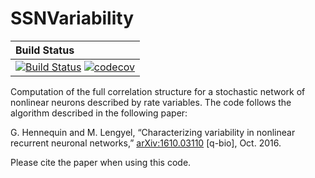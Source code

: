# SSNVariability

| **Build Status**                                                      |
|:--------------------------------------------------------------------- |
| [![Build Status](https://github.com/dylanfesta/SSNVariability.jl/workflows/CI/badge.svg)](https://github.com/dylanfesta/SSNVariability.jl/actions) [![codecov](https://codecov.io/gh/dylanfesta/SSNVariability.jl/branch/main/graph/badge.svg?token=B5IAIFPE0S)](https://codecov.io/gh/dylanfesta/SSNVariability.jl)|

Computation of the full correlation structure for a stochastic network of nonlinear neurons described by rate variables.  The code follows the algorithm described in the following paper:

G. Hennequin and M. Lengyel, “Characterizing variability in nonlinear recurrent neuronal networks,” [arXiv:1610.03110](http://arxiv.org/abs/1610.03110) [q-bio], Oct. 2016.

Please cite the paper when using this code.
